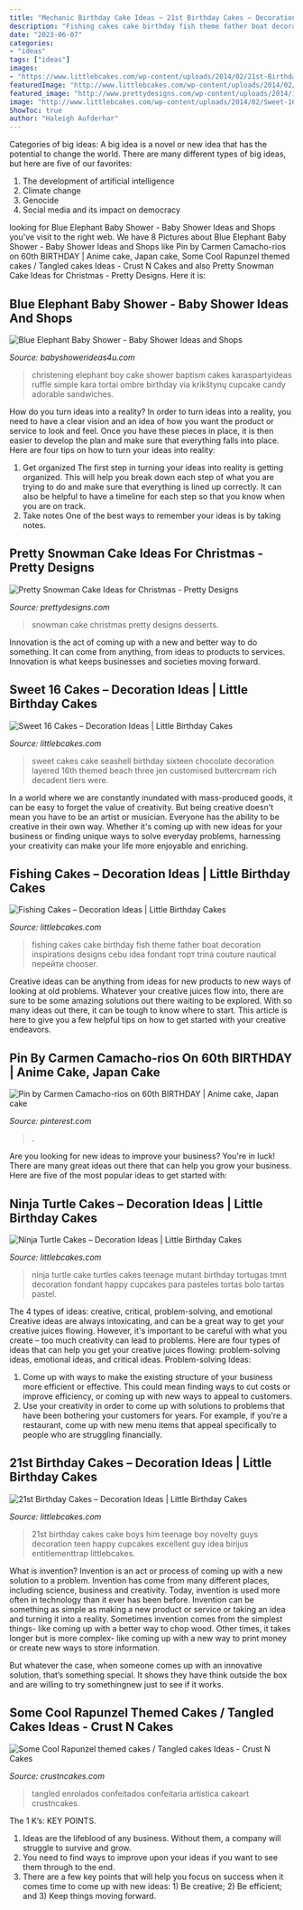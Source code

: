 ```yaml
---
title: "Mechanic Birthday Cake Ideas ~ 21st Birthday Cakes – Decoration Ideas"
description: "Fishing cakes cake birthday fish theme father boat decoration inspirations designs cebu idea fondant торт trina couture nautical перейти chooser"
date: "2023-06-07"
categories:
- "ideas"
tags: ["ideas"]
images:
- "https://www.littlebcakes.com/wp-content/uploads/2014/02/21st-Birthday-Cake-768x1024.jpg"
featuredImage: "http://www.littlebcakes.com/wp-content/uploads/2014/02/Sweet-16-Cakes-Ideas.jpg"
featured_image: "http://www.prettydesigns.com/wp-content/uploads/2014/12/Desserts.jpg"
image: "http://www.littlebcakes.com/wp-content/uploads/2014/02/Sweet-16-Cakes-Ideas.jpg"
ShowToc: true
author: "Haleigh Aufderhar"
---
```



Categories of big ideas:
A big idea is a novel or new idea that has the potential to change the world. There are many different types of big ideas, but here are five of our favorites: 
1. The development of artificial intelligence 
2. Climate change 
3. Genocide 
4. Social media and its impact on democracy 

	

		
looking for Blue Elephant Baby Shower - Baby Shower Ideas and Shops you've visit to the right web. We have 8 Pictures about Blue Elephant Baby Shower - Baby Shower Ideas and Shops like Pin by Carmen Camacho-rios on 60th BIRTHDAY | Anime cake, Japan cake, Some Cool Rapunzel themed cakes / Tangled cakes Ideas - Crust N Cakes and also Pretty Snowman Cake Ideas for Christmas - Pretty Designs. Here it is:
		
    
## Blue Elephant Baby Shower - Baby Shower Ideas And Shops

<img loading=lazy src="http://www.babyshowerideas4u.com/wp-content/uploads/2014/02/970552_269031876570197_1274620051_n_600x9071.jpg" onerror="this.onerror=null;this.src='https://tse3.mm.bing.net/th?id=OIP.s0owTJfVh2xzLpeQVEmQFgHaLM&amp;pid=15.1';" alt="Blue Elephant Baby Shower - Baby Shower Ideas and Shops">

_Source: babyshowerideas4u.com_

>christening elephant boy cake shower baptism cakes karaspartyideas ruffle simple kara tortai ombre birthday via krikštynų cupcake candy adorable sandwiches. 

	

How do you turn ideas into a reality?
In order to turn ideas into a reality, you need to have a clear vision and an idea of how you want the product or service to look and feel. Once you have these pieces in place, it is then easier to develop the plan and make sure that everything falls into place. Here are four tips on how to turn your ideas into reality:
1. Get organized
The first step in turning your ideas into reality is getting organized. This will help you break down each step of what you are trying to do and make sure that everything is lined up correctly. It can also be helpful to have a timeline for each step so that you know when you are on track.
2. Take notes
One of the best ways to remember your ideas is by taking notes.

    
## Pretty Snowman Cake Ideas For Christmas - Pretty Designs

<img loading=lazy src="http://www.prettydesigns.com/wp-content/uploads/2014/12/Desserts.jpg" onerror="this.onerror=null;this.src='https://tse2.mm.bing.net/th?id=OIP.rMdNlepkS8zfmm23vQJ5igHaJ3&amp;pid=15.1';" alt="Pretty Snowman Cake Ideas for Christmas - Pretty Designs">

_Source: prettydesigns.com_

>snowman cake christmas pretty designs desserts. 

	

Innovation is the act of coming up with a new and better way to do something. It can come from anything, from ideas to products to services. Innovation is what keeps businesses and societies moving forward.

    
## Sweet 16 Cakes – Decoration Ideas | Little Birthday Cakes

<img loading=lazy src="http://www.littlebcakes.com/wp-content/uploads/2014/02/Sweet-16-Cakes-Ideas.jpg" onerror="this.onerror=null;this.src='https://tse4.mm.bing.net/th?id=OIP.Qhg5BdUPRfx7ZYJqtAjxWgHaLI&amp;pid=15.1';" alt="Sweet 16 Cakes – Decoration Ideas | Little Birthday Cakes">

_Source: littlebcakes.com_

>sweet cakes cake seashell birthday sixteen chocolate decoration layered 16th themed beach three jen customised buttercream rich decadent tiers were. 

	

In a world where we are constantly inundated with mass-produced goods, it can be easy to forget the value of creativity. But being creative doesn't mean you have to be an artist or musician. Everyone has the ability to be creative in their own way. Whether it's coming up with new ideas for your business or finding unique ways to solve everyday problems, harnessing your creativity can make your life more enjoyable and enriching.

    
## Fishing Cakes – Decoration Ideas | Little Birthday Cakes

<img loading=lazy src="http://www.littlebcakes.com/wp-content/uploads/2014/01/Fishing-Cakes-Images-768x1024.jpg" onerror="this.onerror=null;this.src='https://tse2.mm.bing.net/th?id=OIP.S3wlJN5qLFvpB1LYeXJyMwHaJ4&amp;pid=15.1';" alt="Fishing Cakes – Decoration Ideas | Little Birthday Cakes">

_Source: littlebcakes.com_

>fishing cakes cake birthday fish theme father boat decoration inspirations designs cebu idea fondant торт trina couture nautical перейти chooser. 

	

Creative ideas can be anything from ideas for new products to new ways of looking at old problems. Whatever your creative juices flow into, there are sure to be some amazing solutions out there waiting to be explored. With so many ideas out there, it can be tough to know where to start. This article is here to give you a few helpful tips on how to get started with your creative endeavors.

    
## Pin By Carmen Camacho-rios On 60th BIRTHDAY | Anime Cake, Japan Cake

<img loading=lazy src="https://i.pinimg.com/736x/a0/57/fa/a057fa67653f6e25349008336bf88fcd.jpg" onerror="this.onerror=null;this.src='https://tse4.mm.bing.net/th?id=OIP.vJPVp6PA55vw9p-pKwq6RwHaPO&amp;pid=15.1';" alt="Pin by Carmen Camacho-rios on 60th BIRTHDAY | Anime cake, Japan cake">

_Source: pinterest.com_

>. 

	

Are you looking for new ideas to improve your business? You're in luck! There are many great ideas out there that can help you grow your business. Here are five of the most popular ideas to get started with:

    
## Ninja Turtle Cakes – Decoration Ideas | Little Birthday Cakes

<img loading=lazy src="http://www.littlebcakes.com/wp-content/uploads/2014/01/Teenage-Mutant-Ninja-Turtles-Birthday-Cake.jpg" onerror="this.onerror=null;this.src='https://tse4.mm.bing.net/th?id=OIP.OkL-67KTta2eDNEeaAo_5wHaKC&amp;pid=15.1';" alt="Ninja Turtle Cakes – Decoration Ideas | Little Birthday Cakes">

_Source: littlebcakes.com_

>ninja turtle cake turtles cakes teenage mutant birthday tortugas tmnt decoration fondant happy cupcakes para pasteles tortas bolo tartas pastel. 

	

The 4 types of ideas: creative, critical, problem-solving, and emotional
Creative ideas are always intoxicating, and can be a great way to get your creative juices flowing. However, it's important to be careful with what you create – too much creativity can lead to problems. Here are four types of ideas that can help you get your creative juices flowing: problem-solving ideas, emotional ideas, and critical ideas.
Problem-solving Ideas: 
1) Come up with ways to make the existing structure of your business more efficient or effective. This could mean finding ways to cut costs or improve efficiency, or coming up with new ways to appeal to customers. 
2) Use your creativity in order to come up with solutions to problems that have been bothering your customers for years. For example, if you're a restaurant, come up with new menu items that appeal specifically to people who are struggling financially.

    
## 21st Birthday Cakes – Decoration Ideas | Little Birthday Cakes

<img loading=lazy src="https://www.littlebcakes.com/wp-content/uploads/2014/02/21st-Birthday-Cake-768x1024.jpg" onerror="this.onerror=null;this.src='https://tse2.mm.bing.net/th?id=OIP.dDSNhLNVPcQaiIWfbp_0LwHaJ4&amp;pid=15.1';" alt="21st Birthday Cakes – Decoration Ideas | Little Birthday Cakes">

_Source: littlebcakes.com_

>21st birthday cakes cake boys him teenage boy novelty guys decoration teen happy cupcakes excellent guy idea birijus entitlementtrap littlebcakes. 

	

What is invention?
Invention is an act or process of coming up with a new solution to a problem. Invention has come from many different places, including science, business and creativity. Today, invention is used more often in technology than it ever has been before. 
Invention can be something as simple as making a new product or service or taking an idea and turning it into a reality. Sometimes invention comes from the simplest things- like coming up with a better way to chop wood. Other times, it takes longer but is more complex- like coming up with a new way to print money or create new ways to store information. 

But whatever the case, when someone comes up with an innovative solution, that’s something special. It shows they have think outside the box and are willing to try somethingnew just to see if it works.

    
## Some Cool Rapunzel Themed Cakes / Tangled Cakes Ideas - Crust N Cakes

<img loading=lazy src="http://www.crustncakes.com/blog/wp-content/uploads/2016/12/5fb2b81e7194b0770d6c47e7ddeb3091.jpg" onerror="this.onerror=null;this.src='https://tse2.mm.bing.net/th?id=OIP.pwE0yphLVsdF6EKB3SzsMwHaJ4&amp;pid=15.1';" alt="Some Cool Rapunzel themed cakes / Tangled cakes Ideas - Crust N Cakes">

_Source: crustncakes.com_

>tangled enrolados confeitados confeitaria artística cakeart crustncakes. 

	

The 1 K’s: KEY POINTS.
1. Ideas are the lifeblood of any business. Without them, a company will struggle to survive and grow.
2. You need to find ways to improve upon your ideas if you want to see them through to the end.
3. There are a few key points that will help you focus on success when it comes time to come up with new ideas: 1) Be creative; 2) Be efficient; and 3) Keep things moving forward.

